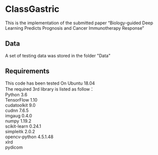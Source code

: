 # ClassGastric
This is the implementation of the submitted paper “Biology-guided Deep Learning Predicts Prognosis and Cancer Immunotherapy Response”


## Data
A set of testing data was stored in the folder "Data"

## Requirements
This code has been tested On Ubuntu 18.04  
The required 3rd library is listed as follow：  
Python        3.6  
TensorFlow    1.10  
cudatoolkit   9.0  
cudnn         7.6.5  
imgaug        0.4.0  
numpy         1.19.2  
scikit-learn  0.24.1  
simpleitk     2.0.2  
opencv-python 4.5.1.48  
xlrd  
pydicom  

